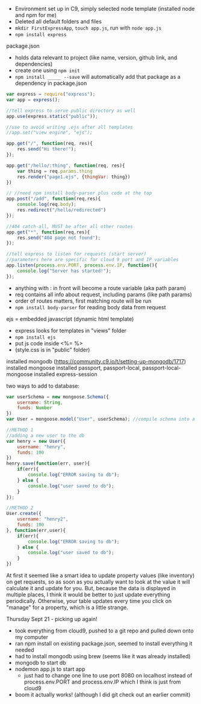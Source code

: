 * Environment set up in C9, simply selected node template (installed node and npm for me)
* Deleted all default folders and files
* `mkdir FirstExpressApp`, `touch app.js`, run with `node app.js`
* `npm install express`

package.json
* holds data relevant to project (like name, version, github link, and dependencies)
* create one using `npm init`
* `npm install _____ --save` will automatically add that package as a dependency in package.json

```javascript
var express = require("express");
var app = express();

//tell express to serve public directory as well
app.use(express.static("public"));

//use to avoid writing .ejs after all templates
//app.set("view engine", "ejs");

app.get("/", function(req, res){
    res.send("Hi there!");
});

app.get("/hello/:thing", function(req, res){
    var thing = req.params.thing
    res.render("page1.ejs", {thingVar: thing})
})

// //need npm install body-parser plus code at the top
app.post("/add", function(req,res){
    console.log(req.body);
    res.redirect("/hello/redirected")
});

//404 catch-all, MUST be after all other routes
app.get("*", function(req,res){
    res.send("404 page not found");
});

//tell express to listen for requests (start server)
//parameters here are specific for cloud 9 port and IP variables
app.listen(process.env.PORT, process.env.IP, function(){
    console.log("Server has started!");
});
```
* anything with : in front will become a route variable (aka path param)
* req contains all info about request, including params (like path params)
* order of routes matters, first matching route will be run
* `npm install body-parser` for reading body data from request

ejs = embedded javascript (dynamic html template)
* express looks for templates in "views" folder
* `npm install ejs`
* put js code inside <%=  %>
* <link rel="stylesheet" href="style.css"> (style.css is in "public" folder)




installed mongodb (https://community.c9.io/t/setting-up-mongodb/1717)
installed mongoose
installed passport, passport-local, passport-local-mongoose
installed express-session

two ways to add to database:

```javascript
var userSchema = new mongoose.Schema({
    username: String,
    funds: Number
})
var User = mongoose.model("User", userSchema); //compile schema into a model

//METHOD 1
//adding a new user to the db
var henry = new User({
    username: "henry",
    funds: 100
})
henry.save(function(err, user){
    if(err){
        console.log("ERROR saving to db");
    } else {
        console.log("user saved to db");
    }
});

//METHOD 2
User.create({
    username: "henry2",
    funds: 100
}, function(err,user){
    if(err){
        console.log("ERROR saving to db");
    } else {
        console.log("user saved to db");
    }
})
```




At first it seemed like a smart idea to update property values (like inventory) on get requests, so as soon as you actually want to look at the value it will calculate it and update for you.
But, because the data is displayed in multiple places, I think it would be better to just update everything periodically. Otherwise, your table updates every time you click on "manage" for
a property, which is a little strange.





Thursday Sept 21 - picking up again!
* took everything from cloud9, pushed to a git repo and pulled down onto my computer
* ran npm install on existing package.json, seemed to install everything it needed
* had to install mongodb using brew (seems like it was already installed)
* mongodb to start db
* nodemon app.js to start app
  * just had to change one line to use port 8080 on localhost instead of process.env.PORT and process.env.IP which I think is just from cloud9
* boom it actually works! (although I did git check out an earlier commit)
